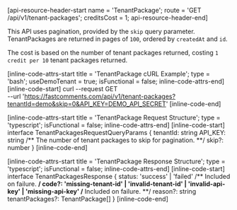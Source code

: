 [api-resource-header-start name = 'TenantPackage'; route = 'GET /api/v1/tenant-packages'; creditsCost = 1; api-resource-header-end]

This API uses pagination, provided by the `skip` query parameter. TenantPackages are returned in pages of `100`, ordered by `createdAt` and `id`.

The cost is based on the number of tenant packages returned, costing `1 credit per 10` tenant packages returned.

[inline-code-attrs-start title = 'TenantPackage cURL Example'; type = 'bash'; useDemoTenant = true; isFunctional = false; inline-code-attrs-end]
[inline-code-start]
curl --request GET \
  --url 'https://fastcomments.com/api/v1/tenant-packages?tenantId=demo&skip=0&API_KEY=DEMO_API_SECRET'
[inline-code-end]

[inline-code-attrs-start title = 'TenantPackage Request Structure'; type = 'typescript'; isFunctional = false; inline-code-attrs-end]
[inline-code-start]
interface TenantPackagesRequestQueryParams {
    tenantId: string
    API_KEY: string
    /** The number of tenant packages to skip for pagination. **/
    skip?: number
}
[inline-code-end]

[inline-code-attrs-start title = 'TenantPackage Response Structure'; type = 'typescript'; isFunctional = false; inline-code-attrs-end]
[inline-code-start]
interface TenantPackagesResponse {
    status: 'success' | 'failed'
    /** Included on failure. **/
    code?: 'missing-tenant-id' | 'invalid-tenant-id' | 'invalid-api-key' | 'missing-api-key'
    /** Included on failure. **/
    reason?: string
    tenantPackages?: TenantPackage[]
}
[inline-code-end]

